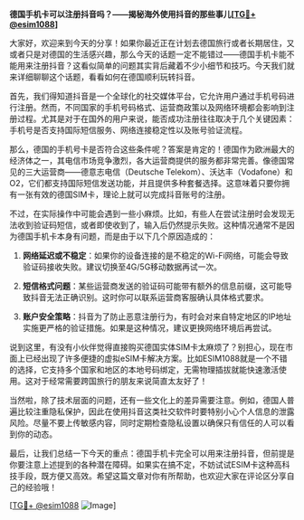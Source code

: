 **德国手机卡可以注册抖音吗？——揭秘海外使用抖音的那些事儿[[TG💪+ @esim1088](https://t.me/s/esim1088)]**

大家好，欢迎来到今天的分享！如果你最近正在计划去德国旅行或者长期居住，又或者只是对德国的生活感兴趣，那么今天的话题一定不能错过——德国手机卡能不能用来注册抖音？这看似简单的问题其实背后藏着不少小细节和技巧。今天我们就来详细聊聊这个话题，看看如何在德国顺利玩转抖音。

首先，我们得知道抖音是一个全球化的社交媒体平台，它允许用户通过手机号码进行注册。然而，不同国家的手机号码格式、运营商政策以及网络环境都会影响到注册过程。尤其是对于在国外的用户来说，能否成功注册往往取决于几个关键因素：手机号是否支持国际短信服务、网络连接稳定性以及账号验证流程。

那么，德国的手机号卡是否符合这些条件呢？答案是肯定的！德国作为欧洲最大的经济体之一，其电信市场竞争激烈，各大运营商提供的服务都非常完善。像德国常见的三大运营商——德意志电信（Deutsche Telekom）、沃达丰（Vodafone）和O2，它们都支持国际短信发送功能，并且提供多种套餐选择。这意味着只要你拥有一张有效的德国SIM卡，理论上就可以完成抖音账号的注册。

不过，在实际操作中可能会遇到一些小麻烦。比如，有些人在尝试注册时会发现无法收到验证码短信，或者即使收到了，输入后仍然提示失败。这种情况通常不是因为德国手机卡本身有问题，而是由于以下几个原因造成的：

1. **网络延迟或不稳定**：如果你的设备连接的是不稳定的Wi-Fi网络，可能会导致验证码接收失败。建议切换至4G/5G移动数据再试一次。
   
2. **短信格式问题**：某些运营商发送的验证码可能带有额外的信息前缀，这可能导致抖音无法正确识别。这时你可以联系运营商客服确认具体格式要求。

3. **账户安全策略**：抖音为了防止恶意注册行为，有时会对来自特定地区的IP地址实施更严格的验证措施。如果是这种情况，建议更换网络环境后再尝试。

说到这里，有没有小伙伴觉得直接购买德国实体SIM卡太麻烦了？别担心，现在市面上已经出现了许多便捷的虚拟eSIM卡解决方案。比如ESIM1088就是一个不错的选择，它支持多个国家和地区的本地号码绑定，无需物理插拔就能快速激活使用。这对于经常需要跨国旅行的朋友来说简直太友好了！

当然啦，除了技术层面的问题，还有一些文化上的差异需要注意。例如，德国人普遍比较注重隐私保护，因此在使用抖音这类社交软件时要特别小心个人信息的泄露风险。尽量不要上传敏感内容，同时定期检查隐私设置以确保只有信任的人可以看到你的动态。

最后，让我们总结一下今天的重点：德国手机卡完全可以用来注册抖音，但前提是你要注意上述提到的各种潜在障碍。如果实在搞不定，不妨试试ESIM卡这种高科技手段，既方便又高效。希望这篇文章对你有所帮助，也欢迎大家在评论区分享自己的经验哦！

[[TG💪+ @esim1088](https://t.me/s/esim1088) ![Image](https://i.postimg.cc/4NQfJmqS/Snipaste-2025-05-13-00-14-12.png)]